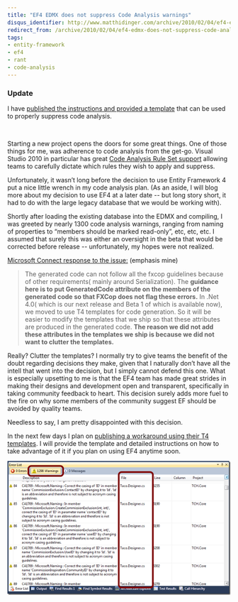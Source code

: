 ```yaml
---
title: "EF4 EDMX does not suppress Code Analysis warnings"
disqus_identifier: http://www.matthidinger.com/archive/2010/02/04/ef4-edmx-does-not-suppress-code-analysis-warnings.aspx
redirect_from: /archive/2010/02/04/ef4-edmx-does-not-suppress-code-analysis-warnings.aspx/
tags: 
- entity-framework
- ef4
- rant
- code-analysis
---
```

### Update

I have [published the instructions and provided a template](http://www.matthidinger.com/archive/2010/02/09/customizing-the-entity-framework-t4-template-suppressing-code-analysis.aspx) that can be used to properly suppress code analysis.

 

Starting a new project opens the doors for some great things. One of those things for me, was adherence to code analysis from the get-go. Visual Studio 2010 in particular has great [Code Analysis Rule Set support](http://blogs.msdn.com/habibh/archive/2009/08/12/create-your-own-code-analysis-rule-set-using-visual-studio-team-system-2010.aspx) allowing teams to carefully dictate which rules they wish to apply and suppress.

Unfortunately, it wasn’t long before the decision to use Entity Framework 4 put a nice little wrench in my code analysis plan. (As an aside, I will blog more about my decision to use EF4 at a later date -- but long story short, it had to do with the large legacy database that we would be working with).

Shortly after loading the existing database into the EDMX and compiling, I was greeted by nearly 1300 code analysis warnings, ranging from naming of properties to “members should be marked read-only”, etc, etc, etc. I assumed that surely this was either an oversight in the beta that would be corrected before release -- unfortunately, my hopes were not realized.

[Microsoft Connect response to the issue:](http://connect.microsoft.com/VisualStudio/feedback/ViewFeedback.aspx?FeedbackID=434118 "http://connect.microsoft.com/VisualStudio/feedback/ViewFeedback.aspx?FeedbackID=434118") (emphasis mine)

> The generated code can not follow all the fxcop guidelines because of other requirements( mainly around Serialization). The **guidance here is to put GeneratedCode attribute on the members of the generated code so that FXCop does not flag these errors.** In .Net 4.0( which is our next release and Beta 1 of which is available now), we moved to use T4 templates for code generation. So it will be easier to modify the templates that we ship so that these attributes are produced in the generated code. **The reason we did not add these attributes in the templates we ship is because we did not want to clutter the templates.**

Really? Clutter the templates? I normally try to give teams the benefit of the doubt regarding decisions they make, given that I naturally don’t have all the intell that went into the decision, but I simply cannot defend this one. What is especially upsetting to me is that the EF4 team has made great strides in making their designs and development open and transparent, specifically in taking community feedback to heart. This decision surely adds more fuel to the fire on why some members of the community suggest EF should be avoided by quality teams.

Needless to say, I am pretty disappointed with this decision.

In the next few days I plan on [publishing a workaround using their T4 templates](http://www.matthidinger.com/archive/2010/02/09/customizing-the-entity-framework-t4-template-suppressing-code-analysis.aspx). I will provide the template and detailed instructions on how to take advantage of it if you plan on using EF4 anytime soon.

![](/images/subtext-content/EF4EDMXdoesnotsuppressCodeAnalysiswarnin_F735/CropperCapture3_thumb.png)


 

